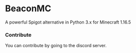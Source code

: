 # BeaconMC
A powerful Spigot alternative in Python 3.x for Minecraft 1.16.5

### Contribute
You can contribute by going to the discord server.

